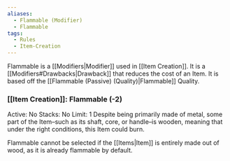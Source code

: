 ```yaml
---
aliases:
  - Flammable (Modifier)
  - Flammable
tags:
  - Rules
  - Item-Creation
---
```

Flammable is a [[Modifiers|Modifier]] used in [[Item Creation]]. It is a [[Modifiers#Drawbacks|Drawback]] that reduces the cost of an Item. It is based off the [[Flammable (Passive) (Quality)|Flammable]] Quality.

### [[Item Creation]]: Flammable (-2)
Active: No
Stacks: No
Limit: 1
Despite being primarily made of metal, some part of the Item–such as its shaft, core, or handle–is wooden, meaning that under the right conditions, this Item could burn.

Flammable cannot be selected if the [[Items|Item]] is entirely made out of wood, as it is already flammable by default.